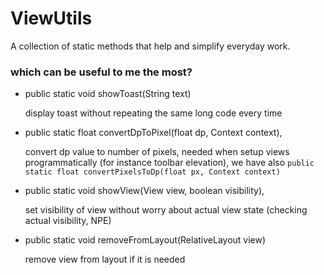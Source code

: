 #   ViewUtils

A collection of static methods that help and simplify everyday work. 

###  which can be useful to me the most?

 * public static void showToast(String text)
 
    display toast without repeating the same long code every time

 * public static float convertDpToPixel(float dp, Context context),
 
    convert dp value to number of pixels, needed when setup views
    programmatically (for instance toolbar elevation),
    we have also `public static float convertPixelsToDp(float px, Context context)`
    
 *  public static void showView(View view, boolean visibility),
    
    set visibility of view without worry about actual view state
    (checking actual visibility, NPE)
     
    
 * public static void removeFromLayout(RelativeLayout view)
 
    remove view from layout if it is needed
